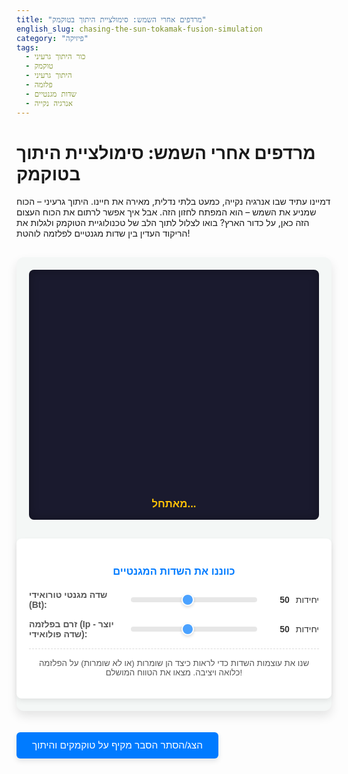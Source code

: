 ```yaml
---
title: "מרדפים אחרי השמש: סימולציית היתוך בטוקמק"
english_slug: chasing-the-sun-tokamak-fusion-simulation
category: "פיזיקה"
tags:
  - כור היתוך גרעיני
  - טוקמק
  - היתוך גרעיני
  - פלזמה
  - שדות מגנטיים
  - אנרגיה נקייה
---
```

# מרדפים אחרי השמש: סימולציית היתוך בטוקמק

דמיינו עתיד שבו אנרגיה נקייה, כמעט בלתי נדלית, מאירה את חיינו. היתוך גרעיני – הכוח שמניע את השמש – הוא המפתח לחזון הזה. אבל איך אפשר לרתום את הכוח העצום הזה כאן, על כדור הארץ? בואו לצלול לתוך הלב של טכנולוגיית הטוקמק ולגלות את הריקוד העדין בין שדות מגנטיים לפלזמה לוהטת!

<div class="app-container">
    <div class="simulation-area">
        <canvas id="tokamakCanvas"></canvas>
        <div class="status-display"><span id="plasmaStatus">מאתחל...</span></div>
    </div>
    <div class="controls-panel">
        <h3 class="controls-title">כווננו את השדות המגנטיים</h3>
        <div class="control-group">
            <label for="toroidalField">שדה מגנטי טורואידי (Bt):</label>
            <input type="range" id="toroidalField" min="10" max="100" value="50" step="1">
            <span id="toroidalValue" class="value-display">50</span> יחידות
        </div>
        <div class="control-group">
            <label for="plasmaCurrent">זרם בפלזמה (Ip - יוצר שדה פולואידי):</label>
            <input type="range" id="plasmaCurrent" min="10" max="100" value="50" step="1">
            <span id="plasmaCurrentValue" class="value-display">50</span> יחידות
        </div>
        <p class="hint">שנו את עוצמות השדות כדי לראות כיצד הן שומרות (או לא שומרות) על הפלזמה כלואה ויציבה. מצאו את הטווח המושלם!</p>
    </div>
</div>

<style>
    :root {
        --primary-color: #007bff;
        --primary-hover-color: #0056b3;
        --background-color: #f4f7f6;
        --card-background: #ffffff;
        --border-color: #dcdcdc;
        --text-color: #333;
        --secondary-text-color: #555;
        --stable-color: #28a745; /* Green */
        --unstable-color: #dc3545; /* Red */
        --warning-color: #ffc107; /* Orange/Yellow */
        --canvas-bg: #1a1a2e; /* Dark background for space/plasma feel */
        --tokamak-outline: #4a4e69; /* Dark greyish blue */
        --plasma-stable: rgba(0, 255, 255, 0.8); /* Cyan */
        --plasma-unstable: rgba(255, 100, 0, 0.7); /* Orange */
        --particle-color-stable: rgba(0, 255, 255, 0.9);
        --particle-color-unstable: rgba(255, 200, 0, 0.8);
    }

    .app-container {
        display: flex;
        flex-direction: column;
        align-items: center;
        margin-top: 30px;
        gap: 30px;
        font-family: 'Arial', sans-serif;
        color: var(--text-color);
        background-color: var(--background-color);
        padding: 20px;
        border-radius: 12px;
        box-shadow: 0 8px 16px rgba(0, 0, 0, 0.1);
    }

    .simulation-area {
        display: flex;
        flex-direction: column;
        align-items: center;
        width: 100%;
        max-width: 550px;
        background-color: var(--canvas-bg);
        border-radius: 8px;
        overflow: hidden; /* Ensures canvas doesn't overflow rounded corners */
        box-shadow: inset 0 0 15px rgba(0, 0, 0, 0.3);
        position: relative;
    }

    #tokamakCanvas {
        width: 100%;
        max-width: 550px;
        height: 350px; /* Increased height */
        display: block; /* Remove extra space below canvas */
    }

    .status-display {
        margin: 15px 0;
        font-size: 1.2em;
        font-weight: bold;
        color: var(--warning-color); /* Initial color */
        text-align: center;
        width: 100%;
    }

    .status-display span {
         transition: color 0.5s ease;
    }

    .controls-panel {
        background-color: var(--card-background);
        padding: 20px;
        border-radius: 8px;
        width: 100%;
        max-width: 550px;
        box-shadow: 0 4px 8px rgba(0, 0, 0, 0.08);
    }

    .controls-panel .controls-title {
        text-align: center;
        margin-bottom: 20px;
        color: var(--primary-color);
    }

    .control-group {
        margin-bottom: 15px;
        display: flex;
        align-items: center;
        flex-wrap: wrap; /* Allow wrapping on small screens */
        gap: 10px; /* Space between elements */
    }

    .control-group label {
        flex: 1 1 150px; /* Grow and shrink, minimum 150px width */
        font-weight: bold;
        color: var(--secondary-text-color);
    }

    .control-group input[type="range"] {
        flex: 2 1 200px; /* Grow faster, minimum 200px width */
        -webkit-appearance: none;
        width: auto; /* Override width: 100% from original */
        height: 8px;
        background: #ddd;
        outline: none;
        opacity: 0.7;
        transition: opacity .2s;
        border-radius: 4px;
    }

    .control-group input[type="range"]:hover {
        opacity: 1;
    }

    .control-group input[type="range"]::-webkit-slider-thumb {
        -webkit-appearance: none;
        appearance: none;
        width: 20px;
        height: 20px;
        background: var(--primary-color);
        cursor: pointer;
        border-radius: 50%;
        border: 2px solid var(--card-background);
        box-shadow: 0 2px 4px rgba(0,0,0,0.2);
    }

     .control-group input[type="range"]::-moz-range-thumb {
        width: 20px;
        height: 20px;
        background: var(--primary-color);
        cursor: pointer;
        border-radius: 50%;
        border: 2px solid var(--card-background);
        box-shadow: 0 2px 4px rgba(0,0,0,0.2);
    }


    .control-group .value-display {
        flex: 0 0 40px; /* Fixed width */
        text-align: right;
        font-weight: bold;
        color: var(--text-color);
    }


    .hint {
        font-size: 0.95em;
        color: var(--secondary-text-color);
        margin-top: 15px;
        text-align: center;
        padding-top: 15px;
        border-top: 1px dashed var(--border-color);
    }

    #explanationButton {
        margin-top: 20px;
        padding: 12px 25px;
        font-size: 1.1em;
        cursor: pointer;
        border: none;
        background-color: var(--primary-color);
        color: white;
        border-radius: 6px;
        transition: background-color 0.3s ease, transform 0.1s ease;
        box-shadow: 0 4px 8px rgba(0, 0, 0, 0.1);
    }
    #explanationButton:hover {
        background-color: var(--primary-hover-color);
    }
    #explanationButton:active {
         transform: scale(0.98);
    }

    #explanation {
        margin-top: 30px;
        padding: 25px;
        background-color: var(--card-background);
        border: 1px solid var(--border-color);
        border-radius: 8px;
        max-width: 800px;
        width: 100%;
        text-align: right;
        direction: rtl;
        line-height: 1.7;
        box-shadow: 0 4px 8px rgba(0, 0, 0, 0.08);
    }
    #explanation h2 {
        text-align: center;
        margin-bottom: 20px;
        color: var(--primary-color);
        font-size: 1.8em;
    }
    #explanation h3 {
        margin-top: 20px;
        margin-bottom: 10px;
        color: var(--secondary-text-color);
        font-size: 1.3em;
    }
    #explanation p {
        margin-bottom: 15px;
    }
    #explanation ul {
        margin-bottom: 15px;
        padding-right: 25px;
        list-style-type: disc;
    }
    #explanation li {
        margin-bottom: 8px;
    }
</style>

<button id="explanationButton">הצג/הסתר הסבר מקיף על טוקמקים והיתוך</button>

<div id="explanation" style="display: none;">
    <h2>הסבר: חוקרים את ליבת הכוח - היתוך גרעיני וטוקמקים</h2>

    <h3>המסע אל אנרגיית הכוכבים</h3>
    <p>היתוך גרעיני הוא התהליך המרהיב שבו גרעיני אטומים קלים מתמזגים ליצירת גרעין כבד יותר, תוך שחרור כמות אדירה של אנרגיה. זהו ה"מנוע" של השמש ושל אינספור כוכבים ברחבי היקום. על כדור הארץ, אנו שואפים לשחזר תהליך זה, לרוב באמצעות מיזוג איזוטופים של מימן כמו דאוטריום וטריטיום, כדי ליצור מקור אנרגיה נקי, בטוח וכמעט בלתי נדלה שיחליף דלקי מאובנים מזהמים.</p>

    <h3>האתגרים הגדולים: חום וכליאה</h3>
    <p>כדי לגרום לגרעינים חיוביים להתמזג, יש להתגבר על הדחייה החשמלית האדירה ביניהם. זה דורש תנאים קיצוניים:</p>
    <ul>
        <li>**טמפרטורות סופר-לוהטות:** מיליוני מעלות צלזיוס – חמות בהרבה מליבת השמש עצמה! בטמפרטורות אלו, החומר הופך לפלזמה: מצב צבירה רביעי, שבו האלקטרונים נפרדים מהגרעינים והחומר הופך לגז מיונן של חלקיקים טעונים חשמלית.</li>
        <li>**הבעיה הפיזית:** שום חומר רגיל לא יכול להכיל פלזמה בטמפרטורות כאלה. כל מגע עם דפנות הכור יקרר אותה מיידית ויעצור את ההיתוך. הפתרון? להחזיק את הפלזמה "באוויר", הרחק מהדפנות.</li>
    </ul>

    <h3>הפתרון המגנטי: בקבוק בלי דפנות</h3>
    <p>הטבע המיונן של הפלזמה מאפשר לנו לרתום את כוחם של שדות מגנטיים. חלקיקים טעונים נעים לאורך קווי שדה מגנטי, וכך ניתן ליצור "בקבוק מגנטי" דמיוני שמכיל את הפלזמה הלוהטת.</p>

    <h3>טוקמק: המלכודת המגנטית המובילה</h3>
    <p>טוקמק (ראשי תיבות רוסיים: "לשכה טורואידית עם סלילים מגנטיים") הוא המבנה המבטיח ביותר לכליאת פלזמה למטרות היתוך. זהו כלי בצורת סופגנייה (טורוס).</p>
    <p>כדי ללכוד את הפלזמה בתוך הטורוס, הטוקמק משתמש בשני סוגי שדות מגנטיים עיקריים:</p>
    <ul>
        <li>**שדה טורואידי (Bt):** נוצר על ידי סלילים גדולים המקיפים את הטורוס מבחוץ. שדה זה חזק מאוד ומכוון לאורך "החור" של הסופגנייה, סביב הטבעת הגדולה. לבדו, הוא גורם לפלזמה להיסחף החוצה.</li>
        <li>**שדה פולואידי (Bp):** שדה המקיף את טבעת הפלזמה בצורה טבעתית קטנה יותר, בניצב לשדה הטורואידי. חלק מרכזי משדה זה נוצר על ידי זרם חשמלי חזק המושרה *בתוך* הפלזמה עצמה.</li>
    </ul>

    <h3>הסוד הוא ב"פיתול": יצירת השדה הסלילי</h3>
    <p>הקסם מתרחש כששני השדות משולבים. השדה הטורואידי הארוך והשדה הפולואידי הקצר יותר מתאחדים ליצירת שדה מגנטי כולל בעל צורה סלילית (הליקס). קווי השדה לא פשוט מקיפים את הטורוס, אלא מתפתלים סביבו, כמו קפיץ מלופף בתוך הסופגנייה.</p>
    <p>השדה הסלילי הזה הוא ה"בקבוק המגנטי" היציב. חלקיקי הפלזמה נעים לאורך הקווים המתפתלים, מה שמונע מהם לברוח במהירות החוצה או פנימה ולפגוע בדפנות. יציבות הכליאה הזו תלויה באופן קריטי ביחס המדויק בין עוצמת השדה הטורואידי לעוצמת השדה הפולואידי (שליטה בזרם הפלזמה היא אחת הדרכים לשלוט בשדה הפולואידי). יחס נכון יוצר "פיתול" אופטימלי ששומר על הפלזמה דחוסה במרכז הטורוס.</p>

    <h3>מציאת האיזון העדין</h3>
    <p>כפי שניתן לראות בסימולציה, שינוי עוצמות השדות משנה את יציבות הפלזמה. יחסים שאינם אופטימליים יכולים לגרום לפלזמה להפוך לטורבולנטית, להתנגש בדפנות, או פשוט להתפזר – כל אלה עוצרים את תהליך ההיתוך. המטרה היא למצוא את "חלון הפעולה" שבו השדות מאוזנים ומאפשרים לפלזמה להישאר כלואה ויציבה למשך זמן ארוך מספיק, בצפיפות ובטמפרטורה הנדרשות.</p>

    <h3>קריטריון לווסון: הדרך להצתה</h3>
    <p>כדי להשיג תהליך היתוך שמייצר יותר אנרגיה מזו שמושקעת בו (מצב הנקרא "הצתה"), יש לעמוד בשלושה תנאים בו זמנית, המכונים קריטריון לווסון:</p>
    <ul>
        <li>**צפיפות פלזמה גבוהה:** הרבה חלקיקים במקום קטן.</li>
        <li>**טמפרטורת פלזמה גבוהה מאוד:** החלקיקים נעים מהר מספיק להתנגשויות היתוך.</li>
        <li>**זמן כליאה מספיק:** שמירה על התנאים הללו למשך זמן מספק.</li>
    </ul>
    <p>טוקמקים מתוכננים להשיג את שלושת התנאים האלה. הצלחה בתחום זה היא אחד האתגרים המדעיים וההנדסיים הגדולים ביותר של זמננו.</p>

    <h3>העתיד כבר כאן: ITER ופרויקטים נוספים</h3>
    <p>פרויקטים בינלאומיים ענקיים כמו ITER (International Thermonuclear Experimental Reactor) הנבנה בצרפת, ממחישים את ההתקדמות בתחום. מטרתו של ITER היא להדגים הצתה בקנה מידה תעשייתי ולסלול את הדרך לבניית תחנות כוח היתוך עתידיות. במקביל, נחקרות טכנולוגיות כליאה מגנטית נוספות (כמו סטלארטורים) ושיטות היתוך אלטרנטיביות.</p>
    <p>מחקר ההיתוך הגרעיני הוא מרדף אחר האנרגיה האולטימטיבית – אנרגיה נקייה, בטוחה וכמעט אינסופית. הסימולציה שלפניכם היא הצצה קטנה אל הפיזיקה וההנדסה המורכבת שעומדת מאחורי המרדף המדעי המרגש הזה.</p>
</div>

<script>
    const canvas = document.getElementById('tokamakCanvas');
    const ctx = canvas.getContext('2d');
    const toroidalSlider = document.getElementById('toroidalField');
    const toroidalValueSpan = document.getElementById('toroidalValue');
    const plasmaSlider = document.getElementById('plasmaCurrent');
    const plasmaCurrentValueSpan = document.getElementById('plasmaCurrentValue');
    const plasmaStatusSpan = document.getElementById('plasmaStatus');
    const explanationButton = document.getElementById('explanationButton');
    const explanationDiv = document.getElementById('explanation');

    let animationFrameId;
    let particles = [];
    const numParticles = 200; // Increased particles for better visual
    const particleSize = 2;
    const particleSpeed = 0.5; // Base speed

    let centerX, centerY, outerRadius, innerRadius, plasmaRingRadius, plasmaAreaRadius;

    // Function to resize canvas based on container width
    function resizeCanvas() {
        const container = canvas.parentElement;
        canvas.width = container.clientWidth;
        canvas.height = container.clientHeight; // Use container height

        centerX = canvas.width / 2;
        centerY = canvas.height / 2;
        outerRadius = Math.min(canvas.width, canvas.height) * 0.35; // Adjusted radius
        innerRadius = outerRadius * 0.4; // Tokamak hole
        plasmaRingRadius = (outerRadius + innerRadius) / 2; // Center line of the plasma ring
        plasmaAreaRadius = (outerRadius - innerRadius) / 2 * 0.9; // Radius of the plasma cross-section area

        // Reinitialize particles on resize
        initParticles();
    }

    // Initialize particles randomly within the conceptual plasma area circle
    function initParticles() {
        particles = [];
        for (let i = 0; i < numParticles; i++) {
            // Position particles within the cross-section circle (conceptually)
            const angle = Math.random() * Math.PI * 2;
            const r = Math.sqrt(Math.random()) * plasmaAreaRadius; // Distribute evenly within circle
            const x = centerX + r * Math.cos(angle);
            const y = centerY + r * Math.sin(angle);

             // Store position relative to the cross-section center for easier update
             const relX = x - centerX;
             const relY = y - centerY;

            particles.push({
                x: x,
                y: y,
                relX: relX, // Position within the cross-section (local x, y)
                relY: relY,
                // Add properties for motion within the cross-section
                angle: Math.random() * Math.PI * 2, // Angle around the cross-section center
                radius: r, // Distance from the cross-section center
                color: 'var(--particle-color-stable)', // Will be updated based on stability
                opacity: 0.8 + Math.random() * 0.2,
                speed: particleSpeed * (0.8 + Math.random() * 0.4) // Slight speed variation
            });
        }
    }


    function updateParticles(isStable, ratio) {
         const toroidalField = parseInt(toroidalSlider.value);
        const plasmaCurrent = parseInt(plasmaSlider.value);

        particles.forEach(p => {
             if (isStable) {
                 // Simulate helical motion within the cross-section circle
                 // The "twist" depends on the ratio of fields
                 // Higher ratio (more Bt relative to Bp) means less twist per 'long way' turn (higher q)
                 // Lower ratio (more Bp relative to Bt) means more twist per 'long way' turn (lower q)
                 // In this 2D cross-section view, this can be simplified to rotation within the circle.
                 // Let's link rotation speed/direction to the ratio.
                 const rotationSpeed = (ratio - 0.8) * 0.05; // Example: faster rotation for higher ratio (adjust factor)

                p.angle += rotationSpeed * p.speed;

                // Keep angle within 0 to 2*PI
                if (p.angle > Math.PI * 2) p.angle -= Math.PI * 2;
                if (p.angle < 0) p.angle += Math.PI * 2;

                // Update position relative to the cross-section center
                p.relX = p.radius * Math.cos(p.angle);
                p.relY = p.radius * Math.sin(p.angle);

                // Update absolute position (relative to canvas center)
                p.x = centerX + p.relX;
                p.y = centerY + p.relY;

                 // Ensure particles stay within bounds conceptually (they shouldn't hit walls in stable state)
                 const currentDist = Math.sqrt(p.relX * p.relX + p.relY * p.relY);
                 if (currentDist > plasmaAreaRadius) {
                     // If somehow outside, push back towards center
                      const angleToCenter = Math.atan2(p.relY, p.relX);
                      p.relX = plasmaAreaRadius * Math.cos(angleToCenter) * 0.9; // Push back to 90% radius
                      p.relY = plasmaAreaRadius * Math.sin(angleToCenter) * 0.9;
                      p.radius = plasmaAreaRadius * 0.9;
                 }


                 p.color = 'var(--particle-color-stable)';


             } else {
                 // Simulate chaotic, escaping motion
                 // Add random jitter
                 p.relX += (Math.random() - 0.5) * 2 * p.speed;
                 p.relY += (Math.random() - 0.5) * 2 * p.speed;

                 // Add outward drift
                 const angleToCenter = Math.atan2(p.relY, p.relX);
                 const driftSpeed = p.speed * 0.5; // Control drift speed
                 p.relX += Math.cos(angleToCenter) * driftSpeed;
                 p.relY += Math.sin(angleToCenter) * driftSpeed;

                 // Update absolute position
                 p.x = centerX + p.relX;
                 p.y = centerY + p.relY;

                 // Check if particle has escaped the simulation area (or nominal plasma bounds)
                 const currentDist = Math.sqrt(p.relX * p.relX + p.relY * p.relY);
                 if (currentDist > plasmaAreaRadius * 1.5) { // Use a slightly larger radius for 'escape'
                      // Respawn particle near center
                      const angle = Math.random() * Math.PI * 2;
                      const r = Math.sqrt(Math.random()) * plasmaAreaRadius * 0.5; // Respawn closer to center
                      p.relX = r * Math.cos(angle);
                      p.relY = r * Math.sin(angle);
                      p.x = centerX + p.relX;
                      p.y = centerY + p.relY;
                      p.angle = Math.random() * Math.PI * 2;
                      p.radius = r;
                 }

                 p.color = 'var(--particle-color-unstable)';
             }
        });
    }

    function drawSimulation(isStable) {
        // Clear canvas
        ctx.clearRect(0, 0, canvas.width, canvas.height);

        // Draw canvas background (dark space) - although it's already set in CSS
        // ctx.fillStyle = 'var(--canvas-bg)';
        // ctx.fillRect(0, 0, canvas.width, canvas.height);


        // --- Draw Tokamak Outline (Conceptual) ---
        ctx.strokeStyle = 'var(--tokamak-outline)';
        ctx.lineWidth = 10; // Thicker lines
        ctx.lineCap = 'round';

        // Draw outer ring
        ctx.beginPath();
        ctx.arc(centerX, centerY, outerRadius, 0, Math.PI * 2);
        ctx.stroke();

        // Draw inner hole ring
        ctx.beginPath();
        ctx.arc(centerX, centerY, innerRadius, 0, Math.PI * 2);
        ctx.stroke();

        // --- Draw Plasma Representation ---
        ctx.fillStyle = isStable ? 'var(--plasma-stable)' : 'var(--plasma-unstable)';

        if (isStable) {
            // Draw the plasma as a smooth, contained ring
            ctx.beginPath();
             // Outer edge of plasma cross-section ring
            ctx.arc(centerX, centerY, plasmaRingRadius + plasmaAreaRadius, 0, Math.PI * 2);
             // Inner edge of plasma cross-section ring (draw backwards)
            ctx.arc(centerX, centerY, plasmaRingRadius - plasmaAreaRadius, Math.PI * 2, 0, true);
            ctx.closePath(); // Close the path to fill the ring shape
            ctx.fill();

        } else {
             // Draw the plasma as turbulent, perhaps bulging or showing disruptions
             // Simple approach: Draw the ring shape but add some distortion or opacity variations
             ctx.beginPath();
             ctx.arc(centerX, centerY, plasmaRingRadius + plasmaAreaRadius * 1.1, 0, Math.PI * 2); // Slightly larger outer bound
             ctx.arc(centerX, centerY, plasmaRingRadius - plasmaAreaRadius * 0.9, Math.PI * 2, 0, true); // Slightly smaller inner bound
             ctx.closePath();
             ctx.fill();

             // Add some visual noise or distortion (optional, can be complex)
             // For simplicity, let's rely on the particle movement and status text.
        }

        // --- Draw Particles ---
        particles.forEach(p => {
            ctx.fillStyle = p.color;
            ctx.globalAlpha = p.opacity;
            ctx.beginPath();
            ctx.arc(p.x, p.y, particleSize, 0, Math.PI * 2);
            ctx.fill();
        });
        ctx.globalAlpha = 1.0; // Reset alpha
    }


    function animate() {
        const toroidalField = parseInt(toroidalSlider.value);
        const plasmaCurrent = parseInt(plasmaSlider.value);

        // --- Determine Plasma Stability (Improved Model) ---
        // Let's make the stable range more intuitive and visually distinct.
        // Stable often requires q > 1 and not too close to low-order rationals (like 2, 3).
        // q is proportional to Bt / Ip * (a/R)^2. Simplified q ~ Bt / Ip * constant.
        // So stable is roughly when Bt / Ip is in a certain range, maybe slightly higher than 1.
        // Let's define thresholds:
        // Low Ip relative to Bt -> Ratio high -> Kink/External instability
        // High Ip relative to Bt -> Ratio low -> Disruptions/Internal instability
        // Ideal range for Bt/Ip ratio: Maybe 1.2 to 2.5? Let's test some values.
        // Let's say ideal Bt=50, Ip=50 (ratio=1). This should be unstable (q~1 can be problematic).
        // Try Bt=80, Ip=40 (ratio=2). This should be stable.
        // Try Bt=40, Ip=80 (ratio=0.5). Unstable.
        // Let's define stable range for ratio (Bt/Ip) between 1.2 and 2.8 AND both values high enough, e.g., > 25.
        const ratio = toroidalField / plasmaCurrent;
        const isStable = toroidalField > 25 && plasmaCurrent > 25 && ratio > 1.2 && ratio < 2.8;

        // Update status display
        if (toroidalField <= 25 || plasmaCurrent <= 25) {
             plasmaStatusSpan.textContent = 'נדרשים שדות חזקים יותר';
             plasmaStatusSpan.style.color = 'var(--warning-color)';
        } else if (isStable) {
             plasmaStatusSpan.textContent = 'פלזמה יציבה! כליאה מוצלחת.';
             plasmaStatusSpan.style.color = 'var(--stable-color)';
        } else {
             let statusText = 'פלזמה לא יציבה: ';
             if (ratio <= 1.2) {
                 statusText += 'זרם פלזמה גבוה מדי (פיתול יתר)';
             } else if (ratio >= 2.8) {
                  statusText += 'שדה טורואידי גבוה מדי (פיתול חסר)';
             } else {
                 statusText += 'פרמטרים לא מאוזנים';
             }
             plasmaStatusSpan.textContent = statusText;
             plasmaStatusSpan.style.color = 'var(--unstable-color)';
        }

        // Update particle positions based on stability
        updateParticles(isStable, ratio);

        // Draw everything
        drawSimulation(isStable);

        // Request the next frame
        animationFrameId = requestAnimationFrame(animate);
    }

    // Event listeners for sliders
    toroidalSlider.addEventListener('input', () => {
        toroidalValueSpan.textContent = toroidalSlider.value;
        // Animation loop handles the update
    });
    plasmaSlider.addEventListener('input', () => {
        plasmaCurrentValueSpan.textContent = plasmaSlider.value;
        // Animation loop handles the update
    });

    // Event listener for the explanation button
    explanationButton.addEventListener('click', () => {
        if (explanationDiv.style.display === 'none') {
            explanationDiv.style.display = 'block';
            explanationButton.textContent = 'הסתר הסבר מקיף על טוקמקים והיתוך';
        } else {
            explanationDiv.style.display = 'none';
            explanationButton.textContent = 'הצג/הסתר הסבר מקיף על טוקמקים והיתוך';
        }
    });

    // Initial setup
    resizeCanvas(); // Set initial size and init particles
    window.addEventListener('resize', resizeCanvas); // Add resize listener
    animate(); // Start the animation loop

    // To stop animation if necessary (e.g., cleanup)
    // function stopAnimation() {
    //     cancelAnimationFrame(animationFrameId);
    // }
</script>